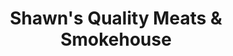 ---
title: "Shawn's Quality Meats & Smokehouse"
url: /maple-valley/shawns-quality-meats-and-smokehouse/
shop: butcher
---